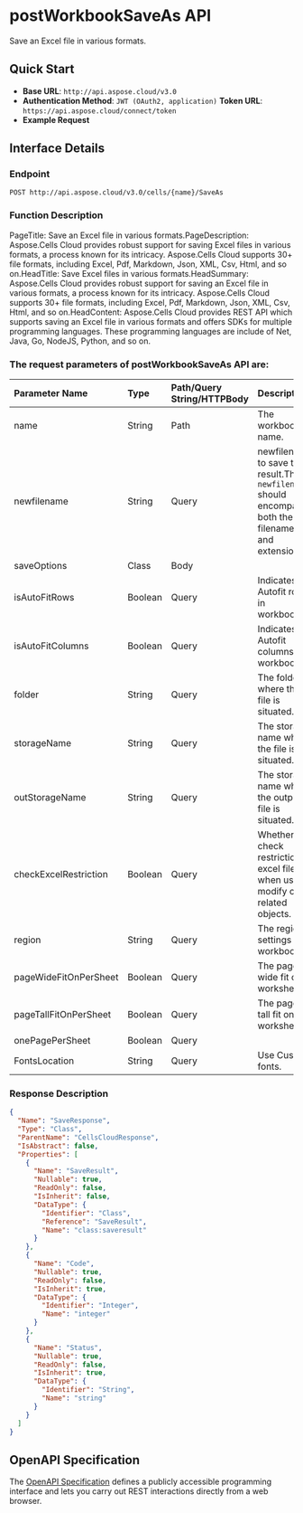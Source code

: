# **postWorkbookSaveAs API**

Save an Excel file in various formats. 

## **Quick Start**

- **Base URL**: `http://api.aspose.cloud/v3.0`
- **Authentication Method**: `JWT (OAuth2, application)`  **Token URL**: `https://api.aspose.cloud/connect/token`
- **Example Request** 
<script src="https://gist.github.com/aspose-cells-cloud-gists/8a5b324fdf3e574dbd747c1a1e24b05d.js?file=Example30_WorkbookSaveAs.cs"></script>

## **Interface Details**

### **Endpoint** 

```
POST http://api.aspose.cloud/v3.0/cells/{name}/SaveAs
```

### **Function Description**
PageTitle: Save an Excel file in various formats.PageDescription: Aspose.Cells Cloud provides robust support for saving Excel files in various formats, a process known for its intricacy. Aspose.Cells Cloud supports 30+ file formats, including Excel, Pdf, Markdown, Json, XML, Csv, Html, and so on.HeadTitle:  Save Excel files in various formats.HeadSummary: Aspose.Cells Cloud provides robust support for saving an Excel file in various formats, a process known for its intricacy. Aspose.Cells Cloud supports 30+ file formats, including Excel, Pdf, Markdown, Json, XML, Csv, Html, and so on.HeadContent: Aspose.Cells Cloud provides REST API which supports saving an Excel file in various formats and offers SDKs for multiple programming languages. These programming languages are include of Net, Java, Go, NodeJS, Python, and so on.

### The request parameters of **postWorkbookSaveAs** API are: 

| Parameter Name | Type | Path/Query String/HTTPBody | Description | 
| :- | :- | :- |:- | 
|name|String|Path|The workbook name.|
|newfilename|String|Query|newfilename to save the result.The `newfilename` should encompass both the filename and extension.|
|saveOptions|Class|Body||
|isAutoFitRows|Boolean|Query|Indicates if Autofit rows in workbook.|
|isAutoFitColumns|Boolean|Query|Indicates if Autofit columns in workbook.|
|folder|String|Query|The folder where the file is situated.|
|storageName|String|Query|The storage name where the file is situated.|
|outStorageName|String|Query|The storage name where the output file is situated.|
|checkExcelRestriction|Boolean|Query|Whether check restriction of excel file when user modify cells related objects.|
|region|String|Query|The regional settings for workbook.|
|pageWideFitOnPerSheet|Boolean|Query|The page wide fit on worksheet.|
|pageTallFitOnPerSheet|Boolean|Query|The page tall fit on worksheet.|
|onePagePerSheet|Boolean|Query||
|FontsLocation|String|Query|Use Custom fonts.|


### **Response Description**
```json
{
  "Name": "SaveResponse",
  "Type": "Class",
  "ParentName": "CellsCloudResponse",
  "IsAbstract": false,
  "Properties": [
    {
      "Name": "SaveResult",
      "Nullable": true,
      "ReadOnly": false,
      "IsInherit": false,
      "DataType": {
        "Identifier": "Class",
        "Reference": "SaveResult",
        "Name": "class:saveresult"
      }
    },
    {
      "Name": "Code",
      "Nullable": true,
      "ReadOnly": false,
      "IsInherit": true,
      "DataType": {
        "Identifier": "Integer",
        "Name": "integer"
      }
    },
    {
      "Name": "Status",
      "Nullable": true,
      "ReadOnly": false,
      "IsInherit": true,
      "DataType": {
        "Identifier": "String",
        "Name": "string"
      }
    }
  ]
}
```

## OpenAPI Specification

The [OpenAPI Specification](https://reference.aspose.cloud/cells/#/ConversionController/PostWorkbookSaveAs) defines a publicly accessible programming interface and lets you carry out REST interactions directly from a web browser.

